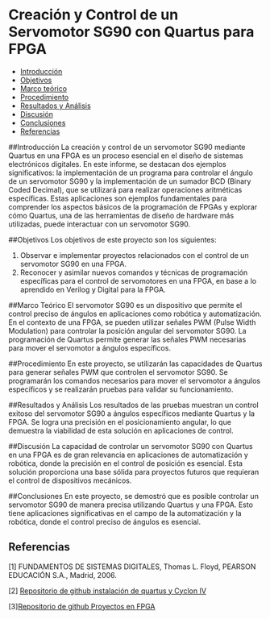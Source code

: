 # Creación y Control de un Servomotor SG90 con Quartus para FPGA
* [Introducción](#Introducción)
* [Objetivos](#Objetivos)
* [Marco teórico](#Marco-Teórico)
* [Procedimiento](#Procedimiento)
* [Resultados y Análisis](#Resultados-y-Análisis)
* [Discusión](#Discusión)
* [Conclusiones](#Conclusiones)
* [Referencias](#Referencias)

##Introducción
La creación y control de un servomotor SG90 mediante Quartus en una FPGA es un proceso esencial en el diseño de sistemas electrónicos digitales. En este informe, se destacan dos ejemplos significativos: la implementación de un programa para controlar el ángulo de un servomotor SG90 y la implementación de un sumador BCD (Binary Coded Decimal), que se utilizará para realizar operaciones aritméticas específicas. Estas aplicaciones son ejemplos fundamentales para comprender los aspectos básicos de la programación de FPGAs y explorar cómo Quartus, una de las herramientas de diseño de hardware más utilizadas, puede interactuar con un servomotor SG90.

##Objetivos
Los objetivos de este proyecto son los siguientes:

1. Observar e implementar proyectos relacionados con el control de un servomotor SG90 en una FPGA.
2. Reconocer y asimilar nuevos comandos y técnicas de programación específicas para el control de servomotores en una FPGA, en base a lo aprendido en Verilog y Digital para la FPGA.

##Marco Teórico
El servomotor SG90 es un dispositivo que permite el control preciso de ángulos en aplicaciones como robótica y automatización. En el contexto de una FPGA, se pueden utilizar señales PWM (Pulse Width Modulation) para controlar la posición angular del servomotor SG90. La programación de Quartus permite generar las señales PWM necesarias para mover el servomotor a ángulos específicos.

##Procedimiento
En este proyecto, se utilizarán las capacidades de Quartus para generar señales PWM que controlen el servomotor SG90. Se programarán los comandos necesarios para mover el servomotor a ángulos específicos y se realizarán pruebas para validar su funcionamiento.

##Resultados y Análisis
Los resultados de las pruebas muestran un control exitoso del servomotor SG90 a ángulos específicos mediante Quartus y la FPGA. Se logra una precisión en el posicionamiento angular, lo que demuestra la viabilidad de esta solución en aplicaciones de control.

##Discusión
La capacidad de controlar un servomotor SG90 con Quartus en una FPGA es de gran relevancia en aplicaciones de automatización y robótica, donde la precisión en el control de posición es esencial. Esta solución proporciona una base sólida para proyectos futuros que requieran el control de dispositivos mecánicos.

##Conclusiones
En este proyecto, se demostró que es posible controlar un servomotor SG90 de manera precisa utilizando Quartus y una FPGA. Esto tiene aplicaciones significativas en el campo de la automatización y la robótica, donde el control preciso de ángulos es esencial.

## Referencias

[1] FUNDAMENTOS DE SISTEMAS DIGITALES, Thomas L. Floyd, PEARSON EDUCACIÓN S.A., Madrid, 2006.

[2] [Repositorio de github instalación de quartus y Cyclon IV](https://github.com/johnnycubides/digital-electronic-1-101/blob/main/installTools/quartus.md)

[3][Repositorio de github Proyectos en FPGA](https://github.com/johnnycubides/digital-electronic-1-101/tree/main/fpga-example/altera-c4e6e10)
